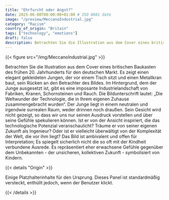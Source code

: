 ```yaml
---
title: "Ehrfurcht oder Angst?"
date: 2025-06-08T00:00:00+01:00 # ISO 8601 date
image: "/preview/MeccanoIndustrial.jpg"
category: "Racism"
country_of_origin: "Britain"
tags: ["technology", "emotions"]
draft: false
description: Betrachten Sie die Illustration aus dem Cover eines britischen Baukasten...
---
```




{{< figure src="/img/MeccanoIndustrial.jpg" >}}

Betrachten Sie die Illustration aus dem Cover eines britischen Baukasten des frühen 20. Jahrhunderts für den deutschen Markt. Es zeigt einen elegant gekleideten Jungen, der vor einem Tisch sitzt und einen Metallkran baut, sein Rücken an den Betrachter des Bildes. Im Hintergrund, dem der Junge ausgesetzt ist, gibt es eine imposante Industrielandschaft von Fabriken, Kranen, Schornsteinen und Rauch. Die Bildunterschrift lautet: „Die Weltwunder der Technologie, die in Ihrem eigenen Zuhause zusammengebracht wurden“. Der Junge liegt in einem neutralen und irgendwie surrealen Raum, weder drinnen noch draußen. Sein Gesicht wird nicht gezeigt, so dass wir uns nur seinen Ausdruck vorstellen und über seine Gefühle spekulieren können. Ist er von der Ansicht inspiriert, die das technologische Potenzial veranschaulicht? Träume er von seiner eigenen Zukunft als Ingenieur? Oder ist er vielleicht überwältigt von der Komplexität der Welt, die vor ihm liegt? Das Bild ist ambivalent und offen für Interpretation; Es spiegelt sicherlich nicht die so oft mit der Kindheit verbundene Ausrede. Es repräsentiert eher erwachsene Gefühle gegenüber dem Unbekannten - der unsicheren, kollektiven Zukunft - symbolisiert von Kindern.

{{< details "Origin" >}}

Einige Platzhalterinhalte für den Ursprung. Dieses Panel ist standardmäßig versteckt, enthüllt jedoch, wenn der Benutzer klickt.

{{< /details >}}

